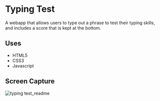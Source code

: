 # Typing Test

A webapp that allows users to type out a phrase to test their typing skills, and includes a score that is kept at the bottom.

## Uses
* HTML5
* CSS3
* Javascript

## Screen Capture

![typing test_readme](https://user-images.githubusercontent.com/24850718/35834074-ce01d52e-0a88-11e8-8f33-17c0a2c9274a.gif)

